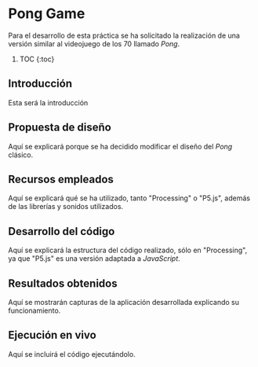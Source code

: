 # Pong Game

Para el desarrollo de esta práctica se ha solicitado la realización de una versión similar al videojuego de los 70 llamado *Pong*.

1. TOC
{:toc}

## Introducción

Esta será la introducción

## Propuesta de diseño

Aquí se explicará porque se ha decidido modificar el diseño del *Pong* clásico.

## Recursos empleados

Aquí se explicará qué se ha utilizado, tanto "Processing" o "P5.js", además de las librerías y sonidos utilizados.

## Desarrollo del código 

Aquí se explicará la estructura del código realizado, sólo en "Processing", ya que "P5.js" es una versión adaptada a *JavaScript*.

## Resultados obtenidos

Aquí se mostrarán capturas de la aplicación desarrollada explicando su funcionamiento.

## Ejecución en vivo

Aquí se incluirá el código ejecutándolo.


